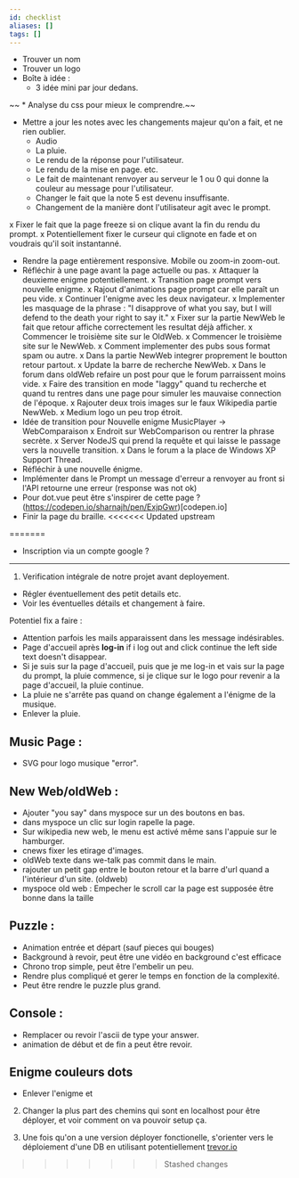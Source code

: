 ```yaml
---
id: checklist
aliases: []
tags: []
---
```




* Trouver un nom
* Trouver un logo
* Boîte à idée :
  - 3 idée mini par jour dedans.


~~ * Analyse du css pour mieux le comprendre.~~
* Mettre a jour les notes avec les changements majeur qu'on a fait, et ne rien oublier.
  * Audio
  * La pluie.
  * Le rendu de la réponse pour l'utilisateur.
  * Le rendu de la mise en page. etc.
  * Le fait de maintenant renvoyer au serveur le 1 ou 0 qui donne la couleur au message pour l'utilisateur.
  *  Changer le fait que la note 5 est devenu insuffisante.
  *  Changement de la manière dont l'utilisateur agit avec le prompt.

x Fixer le fait que la page freeze si on clique avant la fin du rendu du prompt.
x Potentiellement fixer le curseur qui clignote en fade et on voudrais qu'il soit instantanné.
* Rendre la page entièrement responsive. Mobile ou zoom-in zoom-out.
* Réfléchir à une page avant la page actuelle ou pas.
x Attaquer la deuxieme enigme potentiellement.
x Transition page prompt vers nouvelle enigme.
x Rajout d'animations page prompt car elle paraît un peu vide.
x Continuer l'enigme avec les deux navigateur.
  x Implementer les masquage de la phrase : "I disapprove of what you say, but I will defend to the death your right to say it."
  x Fixer sur la partie NewWeb le fait que retour affiche correctement les resultat déjà afficher.
  x Commencer le troisième site sur le OldWeb.
  x Commencer le troisième site sur le NewWeb.
    x Comment implementer des pubs sous format spam ou autre.
  x Dans la partie NewWeb integrer proprement le boutton retour partout.
  x Update la barre de recherche NewWeb.
  x Dans le forum dans oldWeb refaire un post pour que le forum parraissent moins vide.
  x Faire des transition en mode "laggy" quand tu recherche et quand tu rentres dans une page pour simuler
  les mauvaise connection de l'époque.
  x Rajouter deux trois images sur le faux Wikipedia partie NewWeb.
  x Medium logo un peu trop étroit.
* Idée de transition pour Nouvelle enigme MusicPlayer -> WebComparaison
x Endroit sur WebComparison ou rentrer la phrase secrète.
  x Server NodeJS qui prend la requête et qui laisse le passage vers la nouvelle transition.
  x Dans le forum a la place de Windows XP Support Thread.
* Réfléchir à une nouvelle énigme.
* Implémenter dans le Prompt un message d'erreur a renvoyer au front si l'API retourne une erreur (response was not ok)
* Pour dot.vue peut être s'inspirer de cette page ? (https://codepen.io/sharnajh/pen/ExjpGwr)[codepen.io]
* Finir la page du braille.
<<<<<<< Updated upstream

=======
* Inscription via un compte google ?



_____

1) Verification intégrale de notre projet avant deployement.
  - Régler éventuellement des petit details etc.
  - Voir les éventuelles détails et changement à faire.


Potentiel fix a faire :

- Attention parfois les mails apparaissent dans les message indésirables.
- Page d'accueil après **log-in** if i log out and click continue the left side text doesn't disappear.
- Si je suis sur la page d'accueil, puis que je me log-in et vais sur la page du prompt, la pluie commence, si je clique sur le logo pour revenir a la page d'accueil, la pluie continue.
- La pluie ne s'arrête pas quand on change également a l'énigme de la musique.
- Enlever la pluie.

## Music Page :
- SVG pour logo musique "error".

## New Web/oldWeb :

- Ajouter "you say" dans myspoce sur un des boutons en bas.
- dans myspoce un clic sur login rapelle la page.
- Sur wikipedia new web, le menu est activé même sans l'appuie sur le hamburger.
- cnews fixer les etirage d'images.
- oldWeb texte dans we-talk pas commit dans le main.
- rajouter un petit gap entre le bouton retour et la barre d'url quand a l'intérieur d'un site. (oldweb)
- myspoce old web : Empecher le scroll car la page est supposée être bonne dans la taille 


## Puzzle :

- Animation entrée et départ (sauf pieces qui bouges)
- Background à revoir, peut être une vidéo en background c'est efficace
- Chrono trop simple, peut être l'embelir un peu.
- Rendre plus compliqué et gerer le temps en fonction de la complexité.
- Peut être rendre le puzzle plus grand.


## Console :

- Remplacer ou revoir l'ascii de type your answer.
- animation de début et de fin a peut être revoir.

## Enigme couleurs dots
- Enlever l'enigme et 

2) Changer la plus part des chemins qui sont en localhost pour être déployer, et voir comment on va pouvoir setup ça.

3) Une fois qu'on a une version déployer fonctionelle, s'orienter vers le déploiement d'une DB en utilisant potentiellement [trevor.io](https://trevor.io/)
>>>>>>> Stashed changes
